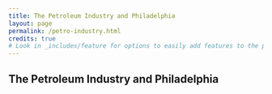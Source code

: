 ```yaml
---
title: The Petroleum Industry and Philadelphia
layout: page
permalink: /petro-industry.html
credits: true
# Look in _includes/feature for options to easily add features to the page
---
```


## The Petroleum Industry and Philadelphia